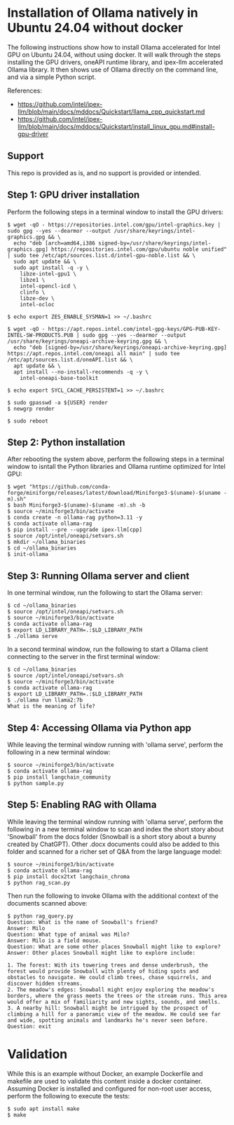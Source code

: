 # Installation of Ollama natively in Ubuntu 24.04 without docker

The following instructions show how to install Ollama accelerated for Intel GPU on Ubuntu 24.04, without using docker.  It will walk 
through the steps installing the GPU drivers, oneAPI runtime library, and ipex-llm accelerated Ollama library.  It then shows use
of Ollama directly on the command line, and via a simple Python script.

References:
* https://github.com/intel/ipex-llm/blob/main/docs/mddocs/Quickstart/llama_cpp_quickstart.md
* https://github.com/intel/ipex-llm/blob/main/docs/mddocs/Quickstart/install_linux_gpu.md#install-gpu-driver

## Support

This repo is provided as is, and no support is provided or intended.

## Step 1: GPU driver installation

Perform the following steps in a terminal window to install the GPU drivers: 
```
$ wget -qO - https://repositories.intel.com/gpu/intel-graphics.key | sudo gpg --yes --dearmor --output /usr/share/keyrings/intel-graphics.gpg && \
  echo "deb [arch=amd64,i386 signed-by=/usr/share/keyrings/intel-graphics.gpg] https://repositories.intel.com/gpu/ubuntu noble unified" | sudo tee /etc/apt/sources.list.d/intel-gpu-noble.list && \
  sudo apt update && \
  sudo apt install -q -y \
    libze-intel-gpu1 \
    libze1 \
    intel-opencl-icd \
    clinfo \
    libze-dev \
    intel-ocloc

$ echo export ZES_ENABLE_SYSMAN=1 >> ~/.bashrc

$ wget -qO - https://apt.repos.intel.com/intel-gpg-keys/GPG-PUB-KEY-INTEL-SW-PRODUCTS.PUB | sudo gpg --yes --dearmor --output /usr/share/keyrings/oneapi-archive-keyring.gpg && \ 
  echo "deb [signed-by=/usr/share/keyrings/oneapi-archive-keyring.gpg] https://apt.repos.intel.com/oneapi all main" | sudo tee /etc/apt/sources.list.d/oneAPI.list && \
  apt update && \
  apt install --no-install-recommends -q -y \
    intel-oneapi-base-toolkit

$ echo export SYCL_CACHE_PERSISTENT=1 >> ~/.bashrc

$ sudo gpasswd -a ${USER} render
$ newgrp render

$ sudo reboot
```

## Step 2: Python installation

After rebooting the system above, perform the following steps in a terminal window to isntall the Python libraries and Ollama runtime optimized for Intel GPU:
```
$ wget "https://github.com/conda-forge/miniforge/releases/latest/download/Miniforge3-$(uname)-$(uname -m).sh"
$ bash Miniforge3-$(uname)-$(uname -m).sh -b
$ source ~/miniforge3/bin/activate 
$ conda create -n ollama-rag python=3.11 -y
$ conda activate ollama-rag
$ pip install --pre --upgrade ipex-llm[cpp] 
$ source /opt/intel/oneapi/setvars.sh
$ mkdir ~/ollama_binaries
$ cd ~/ollama_binaries
$ init-ollama
```

## Step 3: Running Ollama server and client

In one terminal window, run the following to start the Ollama server:
```
$ cd ~/ollama_binaries
$ source /opt/intel/oneapi/setvars.sh
$ source ~/miniforge3/bin/activate 
$ conda activate ollama-rag
$ export LD_LIBRARY_PATH=.:$LD_LIBRARY_PATH
$ ./ollama serve
```

In a second terminal window, run the following to start a Ollama client connecting to the server in the first terminal window:
```
$ cd ~/ollama_binaries
$ source /opt/intel/oneapi/setvars.sh
$ source ~/miniforge3/bin/activate 
$ conda activate ollama-rag
$ export LD_LIBRARY_PATH=.:$LD_LIBRARY_PATH
$ ./ollama run llama2:7b
What is the meaning of life?
```

## Step 4: Accessing Ollama via Python app

While leaving the terminal window running with 'ollama serve', perform the following in a new terminal window:
```
$ source ~/miniforge3/bin/activate 
$ conda activate ollama-rag
$ pip install langchain_community
$ python sample.py
```

## Step 5: Enabling RAG with Ollama

While leaving the terminal window running with 'ollama serve', perform the following in a new terminal window to scan and index the short story about 'Snowball' from the docs folder (Snowball is a short story about a bunny created by ChatGPT).  Other .docx documents could also be added to this folder and scanned for a richer set of Q&A from the large language model:

```
$ source ~/miniforge3/bin/activate 
$ conda activate ollama-rag
$ pip install docx2txt langchain_chroma
$ python rag_scan.py
```

Then run the following to invoke Ollama with the additional context of the documents scanned above:
```
$ python rag_query.py
Question: What is the name of Snowball's friend?
Answer: Milo
Question: What type of animal was Milo?
Answer: Milo is a field mouse.
Question: What are some other places Snowball might like to explore?
Answer: Other places Snowball might like to explore include:

1. The forest: With its towering trees and dense underbrush, the forest would provide Snowball with plenty of hiding spots and obstacles to navigate. He could climb trees, chase squirrels, and discover hidden streams.
2. The meadow's edges: Snowball might enjoy exploring the meadow's borders, where the grass meets the trees or the stream runs. This area would offer a mix of familiarity and new sights, sounds, and smells.
3. A nearby hill: Snowball might be intrigued by the prospect of climbing a hill for a panoramic view of the meadow. He could see far and wide, spotting animals and landmarks he's never seen before.
Question: exit
```

# Validation

While this is an example without Docker, an example Dockerfile and makefile are used to validate this content inside a docker container.  Assuming Docker is installed and configured for non-root user access, perform the following to execute the tests:
  
```
$ sudo apt install make
$ make
```
